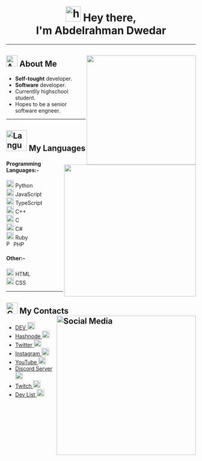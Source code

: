 <h1 align="center"><img src="https://camo.githubusercontent.com/e8e7b06ecf583bc040eb60e44eb5b8e0ecc5421320a92929ce21522dbc34c891/68747470733a2f2f6d656469612e67697068792e636f6d2f6d656469612f6876524a434c467a6361737252346961377a2f67697068792e676966" alt="hey" width="40"> Hey there,<br> I'm Abdelrahman Dwedar</h1> 
<hr>

## <img src="https://img.icons8.com/fluency-systems-filled/48/000000/guest-male.png" width="30" alt="About me"/> About Me <img src="https://media.giphy.com/media/zOvBKUUEERdNm/giphy.gif" width="290" align="right">
* <b>Self-tought</b> developer.
* <b>Software</b> developer.
* Currentlly highschool student.
* Hopes to be a senior software engneer.
<hr>

## <img src="https://user-images.githubusercontent.com/67812625/137175204-80bbeb5c-b861-4328-a801-a759791f5aa1.png" width="55" alt="Languages"> My Languages <img src="https://media.giphy.com/media/h408T6Y5GfmXBKW62l/giphy.gif" width="350" align="right">
#### Programming Languages:- 
[<img height="20" src="https://i.ibb.co/Y8NfQhX/pngegg-18.png" alt="Python" border="0">](https://www.python.org/) Python<br>
[<img height="20" src="https://i.ibb.co/cvkNf5s/pngegg-15.png" alt="JavaScript" border="0">](https://www.javascript.com/) JavaScript<br>
[<img height="20" src="https://i.ibb.co/D93BmHh/pngegg-25.png" alt="TypeScript" border="0">](https://www.typescriptlang.org/) TypeScript<br>
[<img height="20" src="https://i.ibb.co/X3fY47Y/pngegg-19.png" alt="CPP" border="0">](https://www.cplusplus.com/) C++<br>
[<img height="20" src="https://i.ibb.co/Q830MPL/pngegg-20.png" alt="C" border="0">](url) C<br>
[<img height="20" src="https://i.ibb.co/Q830MPL/pngegg-20.png" alt="C sharp" border="0">](https://docs.microsoft.com/en-us/dotnet/csharp/) C#<br>
[<img height="20" src="https://i.ibb.co/Wc4hP1S/pngegg-22.png" alt="Ruby" border="0">](https://www.ruby-lang.org/en/) Ruby<br>
[<img height="15" src="https://i.ibb.co/X26HfmN/pngegg-13.png" alt="PHP" border="0">](https://www.php.net/) PHP
#### Other:-
[<img height="20" src="https://i.ibb.co/tcBgYx3/pngegg-14.png" alt="HTML" border="0">](https://html.com/) HTML<br>
[<img height="20" src="https://i.ibb.co/pP5wFfC/pngegg-17.png" alt="CSS" border="0">](url) CSS<br>
<hr>

<!--

## Frameworks & Libararies
#### Front-End

#### Back-End

<br> 

## GitHub Status
[![Anurag's GitHub stats](https://github-readme-stats.vercel.app/api?username=AbdelrahmanDwedar&show_icons=true&theme=tokyonight)](https://github.com/AbdelrhmanDwedar)<br>
<a rel="https://github.com/AbdelrhmanDwedar/github-readme-stats" target="_blank" align="top">![Top Langs](https://github-readme-stats.vercel.app/api/top-langs/?username=AbdelrahmanDwedar&langs_count=5&theme=react)</a><br>
<img src="https://img.shields.io/github/followers/AbdelrahmanDwedar?style=flat&logo=github" alt="Follows" width="175" align="top"> 
<img src="https://komarev.com/ghpvc/?username=AbdelrahmanDwedar&style=flat&logo=github" alt="Views" width="175">
<hr>
-->

## <img src="https://user-images.githubusercontent.com/67812625/137174926-2961f012-ba58-4619-8dd3-b709f160051d.png" width="30" alt="Contacts"> My Contacts <img src="https://i.ibb.co/wpcck6r/pngegg-5.png" width="370" alt="Social Media" border="0" align="right">
* [DEV <img width="20" src="https://d2fltix0v2e0sb.cloudfront.net/dev-black.png" alt="DEV">](https://dev.to/abdelrahman_dwedar)
* [Hashnode <img src="https://cdn.hashnode.com/res/hashnode/image/upload/v1611902473383/CDyAuTy75.png?auto=compress" width="20" alt="Hashnode">](https://hashnode.com/@Adobe)
* [Twitter <img src="https://www.freepnglogos.com/uploads/twitter-logo-png/twitter-logo-vector-png-clipart-1.png" width="20" alt="Twitter">](https://twitter.com/3_Dwedar)
* [Instagram <img src="https://www.transparentpng.com/thumb/logo-instagram/JFyofc-logo-instagram-background-png.png" width="20" alt="Instagram">](https://www.instagram.com/abdelrhman._.dwedar/)
* [YouTube <img src="https://cdn-icons-png.flaticon.com/512/1384/1384060.png" width="20" alt="YouTube">](https://www.youtube.com/channel/UCDb4dNtGD3eI9gtPt93ikKQ)
* [Discord Server <img src="https://user-images.githubusercontent.com/67812625/137221910-8e849d6d-6f0b-4404-b5e4-797291924611.png" width="20" alt="Discord">](https://discord.gg/8FDyqPU)
* [Twitch <img src="https://www.freepnglogos.com/uploads/twitch-logo-vector-png-2.png" width="20" alt="twitch logo vector png" width="20" alt="Twitch">](https://www.twitch.tv/7350_gaming)
* [Dev List <img src="https://images-ext-2.discordapp.net/external/sawFqQsEYcb2FzjHNSAf2RIm75P1H4-wkoOTgmweF5U/https/cdn.discordapp.com/avatars/697846463459491932/924f3dad499ee495b517050be4dff4f1.webp?width=115&height=115" width="20" alt="Dev List">](https://devlist.dev/p/542750889769828383)
